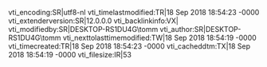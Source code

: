 vti_encoding:SR|utf8-nl
vti_timelastmodified:TR|18 Sep 2018 18:54:23 -0000
vti_extenderversion:SR|12.0.0.0
vti_backlinkinfo:VX|
vti_modifiedby:SR|DESKTOP-RS1DU4G\\tomm
vti_author:SR|DESKTOP-RS1DU4G\\tomm
vti_nexttolasttimemodified:TW|18 Sep 2018 18:54:19 -0000
vti_timecreated:TR|18 Sep 2018 18:54:23 -0000
vti_cacheddtm:TX|18 Sep 2018 18:54:19 -0000
vti_filesize:IR|53
